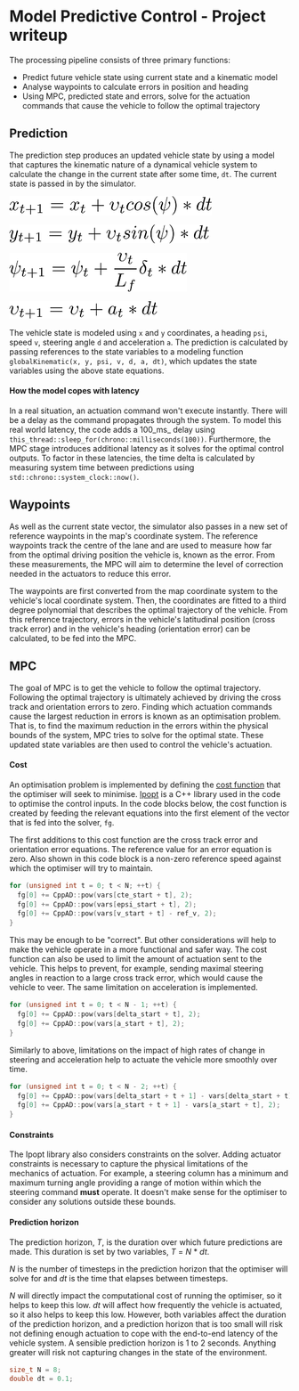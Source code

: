 # Model Predictive Control - Project writeup
The processing pipeline consists of three primary functions:
  * Predict future vehicle state using current state and a kinematic model
  * Analyse waypoints to calculate errors in position and heading
  * Using MPC, predicted state and errors, solve for the actuation commands that cause the vehicle to follow the optimal trajectory

## Prediction
The prediction step produces an updated vehicle state by using a model that captures the kinematic nature of a dynamical vehicle system to calculate the change in the current state after some time, `dt`. The current state is passed in by the simulator.

![](./images/kinematic_model_x.png)

![](./images/kinematic_model_y.png)

![](./images/kinematic_model_psi.png)

![](./images/kinematic_model_v.png)

The vehicle state is modeled using `x` and `y` coordinates, a heading `psi`, speed `v`, steering angle `d` and acceleration `a`. The prediction is calculated by passing references to the state variables to a modeling function `globalKinematic(x, y, psi, v, d, a, dt)`, which updates the state variables using the above state equations.

#### How the model copes with latency
In a real situation, an actuation command won't execute instantly. There will be a delay as the command propagates through the system. To model this real world latency, the code adds a 100_ms_ delay using `this_thread::sleep_for(chrono::milliseconds(100))`. Furthermore, the MPC stage introduces additional latency as it solves for the optimal control outputs. To factor in these latencies, the time delta is calculated by measuring system time between predictions using `std::chrono::system_clock::now()`.

## Waypoints
As well as the current state vector, the simulator also passes in a new set of reference waypoints in the map's coordinate system. The reference waypoints track the centre of the lane and are used to measure how far from the optimal driving position the vehicle is, known as the error. From these measurements, the MPC will aim to determine the level of correction needed in the actuators to reduce this error.

The waypoints are first converted from the map coordinate system to the vehicle's local coordinate system. Then, the coordinates are fitted to a third degree polynomial that describes the optimal trajectory of the vehicle. From this reference trajectory, errors in the vehicle's latitudinal position (cross track error) and in the vehicle's heading (orientation error) can be calculated, to be fed into the MPC.

## MPC
The goal of MPC is to get the vehicle to follow the optimal trajectory. Following the optimal trajectory is ultimately achieved by driving the cross track and orientation errors to zero. Finding which actuation commands cause the largest reduction in errors is known as an optimisation problem. That is, to find the maximum reduction in the errors within the physical bounds of the system, MPC tries to solve for the optimal state. These updated state variables are then used to control the vehicle's actuation.

#### Cost
An optimisation problem is implemented by defining the [cost function](https://en.wikipedia.org/wiki/Loss_function) that the optimiser will seek to minimise. [Ipopt](https://projects.coin-or.org/Ipopt) is a C++ library used in the code to optimise the control inputs. In the code blocks below, the cost function is created by feeding the relevant equations into the first element of the vector that is fed into the solver, `fg`.

The first additions to this cost function are the cross track error and orientation error equations. The reference value for an error equation is zero. Also shown in this code block is a non-zero reference speed against which the optimiser will try to maintain.
```cpp
for (unsigned int t = 0; t < N; ++t) {
  fg[0] += CppAD::pow(vars[cte_start + t], 2);
  fg[0] += CppAD::pow(vars[epsi_start + t], 2);
  fg[0] += CppAD::pow(vars[v_start + t] - ref_v, 2);
}
```

This may be enough to be "correct". But other considerations will help to make the vehicle operate in a more functional and safer way. The cost function can also be used to limit the amount of actuation sent to the vehicle. This helps to prevent, for example, sending maximal steering angles in reaction to a large cross track error, which would cause the vehicle to veer. The same limitation on acceleration is implemented.
```cpp
for (unsigned int t = 0; t < N - 1; ++t) {
  fg[0] += CppAD::pow(vars[delta_start + t], 2);
  fg[0] += CppAD::pow(vars[a_start + t], 2);
}
```

Similarly to above, limitations on the impact of high rates of change in steering and acceleration help to actuate the vehicle more smoothly over time.
```cpp
for (unsigned int t = 0; t < N - 2; ++t) {
  fg[0] += CppAD::pow(vars[delta_start + t + 1] - vars[delta_start + t], 2);
  fg[0] += CppAD::pow(vars[a_start + t + 1] - vars[a_start + t], 2);
}
```

#### Constraints
The Ipopt library also considers constraints on the solver. Adding actuator constraints is necessary to capture the physical limitations of the mechanics of actuation. For example, a steering column has a minimum and maximum turning angle providing a range of motion within which the steering command __must__ operate. It doesn't make sense for the optimiser to consider any solutions outside these bounds.

#### Prediction horizon
The prediction horizon, *T*, is the duration over which future predictions are made. This duration is set by two variables, *T* = *N* \* *dt*.

*N* is the number of timesteps in the prediction horizon that the optimiser will solve for and *dt* is the time that elapses between timesteps.

*N* will directly impact the computational cost of running the optimiser, so it helps to keep this low. *dt* will affect how frequently the vehicle is actuated, so it also helps to keep this low. However, both variables affect the duration of the prediction horizon, and a prediction horizon that is too small will risk not defining enough actuation to cope with the end-to-end latency of the vehicle system. A sensible prediction horizon is 1 to 2 seconds. Anything greater will risk not capturing changes in the state of the environment.

```cpp
size_t N = 8;
double dt = 0.1;
```
